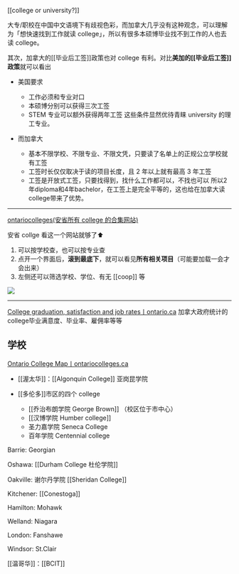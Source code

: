 
[[college or university?]]

大专/职校在中国中文语境下有歧视色彩，而加拿大几乎没有这种观念，可以理解为「想快速找到工作就读 college」，所以有很多本硕博毕业找不到工作的人也去读 college。

其次，加拿大的[[毕业后工签]]政策也对 college 有利。对比**美加的[[毕业后工签]]政策**就可以看出

- 美国要求
	- 工作必须和专业对口
	- 本硕博分别可以获得三次工签
	- STEM 专业可以额外获得两年工签
这些条件显然优待青睐 university 的理工专业。

- 而加拿大
	- 基本不限学校、不限专业、不限文凭，只要读了名单上的正规公立学校就有工签
	- 工签时长仅仅取决于读的项目长度，且 2 年以上就有最高 3 年工签
	- 工签是开放式工签，只要找得到，找什么工作都可以，不找也可以
所以2年diploma和4年bachelor，在工签上是完全平等的，这也给在加拿大读college带来了优势。

---

[ontariocolleges(安省所有 college 的合集网站)](https://ontariocolleges.ca/en/programs)

安省 collge 看这一个网站就够了⬆️

1. 可以按学校查，也可以按专业查
2. 点开一个界面后，**滚到最底下**，就可以看见**所有相关项目**（可能要加载一会才会出来） 
3. 左侧还可以筛选学校、学位、有无 [[coop]] 等

![](https://picture-guan.oss-cn-hangzhou.aliyuncs.com/20220916150635.png)

---

[College graduation, satisfaction and job rates丨ontario.ca](https://www.ontario.ca/page/college-graduation-satisfaction-and-job-rates)
加拿大政府统计的college毕业满意度、毕业率、雇佣率等等

## 学校

[Ontario College Map丨ontariocolleges.ca](https://ontariocolleges.ca/en/colleges/college-map)

- [[渥太华]]：[[Algonquin College]] 亚岗昆学院

- [[多伦多]]市区的四个 college
	- [[乔治布朗学院 George Brown]] （校区位于市中心）
	- [[汉博学院 Humber college]] 
	- 圣力嘉学院 Seneca College 
	- 百年学院 Centennial college

Barrie: Georgian

Oshawa: [[Durham College 杜伦学院]]

Oakville: 谢尔丹学院 [[Sheridan College]]

Kitchener: [[Conestoga]]

Hamilton: Mohawk

Welland: Niagara

London: Fanshawe

Windsor: St.Clair

[[温哥华]]：[[BCIT]]

